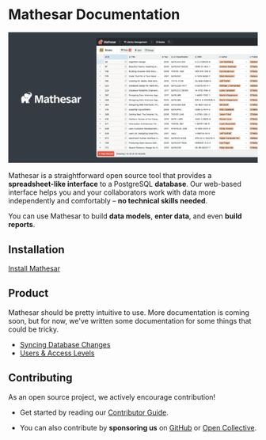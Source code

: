 # Mathesar Documentation

![Mathesar header](assets/images/header.png)

Mathesar is a straightforward open source tool that provides a **spreadsheet-like interface** to a PostgreSQL **database**. Our web-based interface helps you and your collaborators work with data more independently and comfortably – **no technical skills needed**.

You can use Mathesar to build **data models**, **enter data**, and even **build reports**.

## Installation

[Install Mathesar](manage/install.md)

## Product
Mathesar should be pretty intuitive to use. More documentation is coming soon, but for now, we've written some documentation for some things that could be tricky.

- [Syncing Database Changes](product/syncing-db.md)
- [Users & Access Levels](product/syncing-db.md)

## Contributing

As an open source project, we actively encourage contribution!

- Get started by reading our [Contributor Guide](https://github.com/centerofci/mathesar/blob/develop/CONTRIBUTING.md).

- You can also contribute by **sponsoring us** on [GitHub](https://github.com/sponsors/centerofci) or [Open Collective](https://opencollective.com/mathesar).
